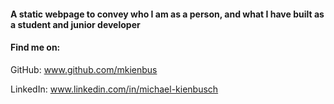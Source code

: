 #### A static webpage to convey who I am as a person, and what I have built as a student and junior developer

#### Find me on:
GitHub: www.github.com/mkienbus  

LinkedIn: www.linkedin.com/in/michael-kienbusch